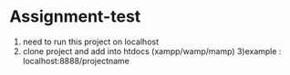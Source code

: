 # Assignment-test
1) need to run this project on localhost 
2) clone project and add into htdocs (xampp/wamp/mamp)
3)example : localhost:8888/projectname
